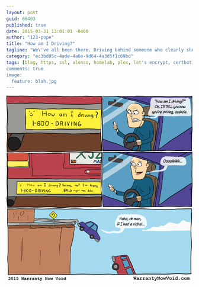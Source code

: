 ```yaml
---
layout: post
guid: 66403
published: true
date: 2015-03-31 13:01:01 -0400
author: "123-pope"
title: "How am I Driving?"
tagline: "We\'ve all been there. Driving behind someone who clearly shouldn\'t be trusted with the responsibility. What\'s more rare is getting the opportunity to truly understand this other driver."
category: "ec3bd05c-4ade-4a6e-9d64-4a3d5f1c69bd"
tags: [blag, https, ssl, alonso, homelab, plex, let's encrypt, certbot]
comments: true
image:
  feature: blah.jpg
---
```


![](/assets/img/lol/driving.png "...I could afford to buy myself some drugs so this would hurt less.")